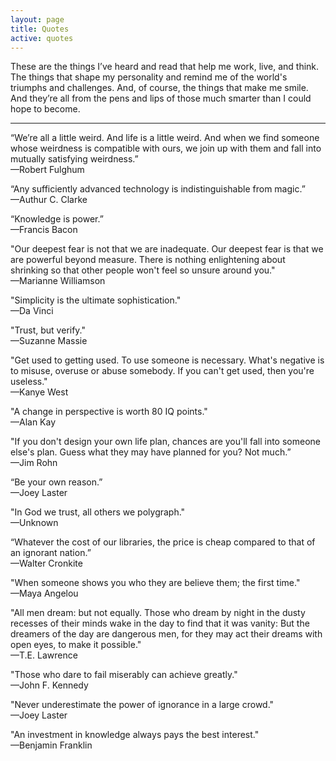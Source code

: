 ```yaml
---
layout: page
title: Quotes
active: quotes
---
```


These are the things I’ve heard and read that help me work, live, and think. The things that shape my personality and remind me of the world's triumphs and challenges. And, of course, the things that make me smile. And they’re all from the pens and lips of those much smarter than I could hope to become.

<hr>

“We’re all a little weird. And life is a little weird. And when we find someone whose weirdness is compatible with ours, we join up with them and fall into mutually satisfying weirdness.”<br>—Robert Fulghum

“Any sufficiently advanced technology is indistinguishable from magic.”<br>—Authur C. Clarke

“Knowledge is power.”<br>—Francis Bacon

"Our deepest fear is not that we are inadequate. Our deepest fear is that we are powerful beyond measure. There is nothing enlightening about shrinking so that other people won't feel so unsure around you."<br>—Marianne Williamson

"Simplicity is the ultimate sophistication."<br>—Da Vinci

"Trust, but verify."<br>—Suzanne Massie

"Get used to getting used. To use someone is necessary. What's negative is to misuse, overuse or abuse somebody. If you can't get used, then you're useless."<br>—Kanye West

"A change in perspective is worth 80 IQ points."<br>—Alan Kay

"If you don't design your own life plan, chances are you'll fall into someone else's plan. Guess what they may have planned for you? Not much.”<br>—Jim Rohn

“Be your own reason.”<br>—Joey Laster

"In God we trust, all others we polygraph."<br>—Unknown

“Whatever the cost of our libraries, the price is cheap compared to that of an ignorant nation.”<br>—Walter Cronkite

"When someone shows you who they are believe them; the first time."<br>—Maya Angelou

"All men dream: but not equally. Those who dream by night in the dusty recesses of their minds wake in the day to find that it was vanity: But the dreamers of the day are dangerous men, for they may act their dreams with open eyes, to make it possible."<br>—T.E. Lawrence

"Those who dare to fail miserably can achieve greatly."<br>—John F. Kennedy

"Never underestimate the power of ignorance in a large crowd."<br>—Joey Laster

"An investment in knowledge always pays the best interest."<br>—Benjamin Franklin
